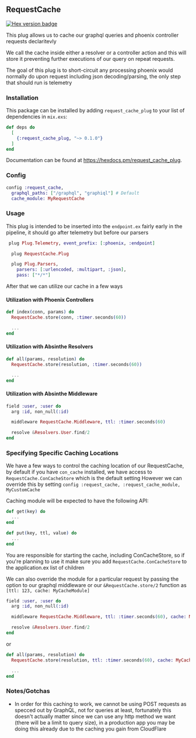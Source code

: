 ## RequestCache

[![Hex version badge](https://img.shields.io/hexpm/v/request_cache_plug.svg)](https://hex.pm/packages/request_cache_plug)

This plug allows us to cache our graphql queries and phoenix controller requests declaritevly

We call the cache inside either a resolver or a controller action and this will store it preventing further
executions of our query on repeat requests.

The goal of this plug is to short-circuit any processing phoenix would
normally do upon request including json decoding/parsing, the only step that should run is telemetry

### Installation

This  package can be installed by adding `request_cache_plug` to your list of dependencies in `mix.exs`:

```elixir
def deps do
  [
    {:request_cache_plug, "~> 0.1.0"}
  ]
end
```

Documentation can be found at <https://hexdocs.pm/request_cache_plug>.

### Config
```elixir
config :request_cache,
  graphql_paths: ["/graphql", "graphiql"] # Default
  cache_module: MyRequestCache
```

### Usage
This plug is intended to be inserted into the `endpoint.ex` fairly early in the pipeline,
it should go after telemetry but before our parsers

```elixir
 plug Plug.Telemetry, event_prefix: [:phoenix, :endpoint]

  plug RequestCache.Plug

  plug Plug.Parsers,
    parsers: [:urlencoded, :multipart, :json],
    pass: ["*/*"]
```

After that we can utilize our cache in a few ways

#### Utilization with Phoenix Controllers
```elixir
def index(conn, params) do
  RequestCache.store(conn, :timer.seconds(60))

  ...
end
```

#### Utilization with Absinthe Resolvers
```elixir
def all(params, resolution) do
  RequestCache.store(resolution, :timer.seconds(60))

  ...
end
```

#### Utilization with Absinthe Middleware
```elixir
field :user, :user do
  arg :id, non_null(:id)

  middleware RequestCache.Middleware, ttl: :timer.seconds(60)

  resolve &Resolvers.User.find/2
end
```

### Specifying Specific Caching Locations
We have a few ways to control the caching location of our RequestCache, by default if you have `con_cache` installed,
we have access to `RequestCache.ConCacheStore` which is the default setting
However we can override this by setting `config :request_cache, :request_cache_module, MyCustomCache`

Caching module will be expected to have the following API:
```elixir
def get(key) do
  ...
end

def put(key, ttl, value) do
  ...
end
```

You are responsible for starting the cache, including ConCacheStore, so if you're planning to use it make sure
you add `RequestCache.ConCacheStore` to the application.ex list of children

We can also override the module for a particular request by passing the option to our graphql middleware or
our `&RequestCache.store/2` function as `[ttl: 123, cache: MyCacheModule]`

```elixir
field :user, :user do
  arg :id, non_null(:id)

  middleware RequestCache.Middleware, ttl: :timer.seconds(60), cache: MyCacheModule

  resolve &Resolvers.User.find/2
end
```

or

```elixir
def all(params, resolution) do
  RequestCache.store(resolution, ttl: :timer.seconds(60), cache: MyCacheModule)

  ...
end
```

### Notes/Gotchas
- In order for this caching to work, we cannot be using POST requests as specced out by GraphQL, not for queries at least, fortunately this doesn't actually matter since we can use any http method we want (there will be a limit to query size), in a production app you may be doing this already due to the caching you gain from CloudFlare
